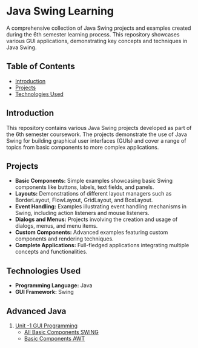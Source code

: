 # Java Swing Learning 

A comprehensive collection of Java Swing projects and examples created during the 6th semester learning process. This repository showcases various GUI applications, demonstrating key concepts and techniques in Java Swing.

## Table of Contents
- [Introduction](#introduction)
- [Projects](#projects)
- [Technologies Used](#technologies-used)


## Introduction
This repository contains various Java Swing projects developed as part of the 6th semester coursework. The projects demonstrate the use of Java Swing for building graphical user interfaces (GUIs) and cover a range of topics from basic components to more complex applications.

## Projects
- **Basic Components:** Simple examples showcasing basic Swing components like buttons, labels, text fields, and panels.
- **Layouts:** Demonstrations of different layout managers such as BorderLayout, FlowLayout, GridLayout, and BoxLayout.
- **Event Handling:** Examples illustrating event handling mechanisms in Swing, including action listeners and mouse listeners.
- **Dialogs and Menus:** Projects involving the creation and usage of dialogs, menus, and menu items.
- **Custom Components:** Advanced examples featuring custom components and rendering techniques.
- **Complete Applications:** Full-fledged applications integrating multiple concepts and functionalities.

## Technologies Used
- **Programming Language:** Java
- **GUI Framework:** Swing


## Advanced Java
1. [Unit -1 GUI Programming](https://github.com/LeahDeshar/java-swing/tree/master/src/unitOne)
   - [All Basic Components SWING](https://github.com/LeahDeshar/java-swing/tree/master/src/basicComponent)
   - [Basic Components AWT]()